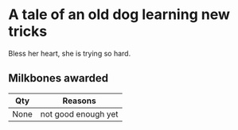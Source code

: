 # A tale of an old dog learning new tricks
Bless her heart, she is trying so hard. 
## Milkbones awarded 
| Qty | Reasons|
|---|---|
| None | not good enough yet|


